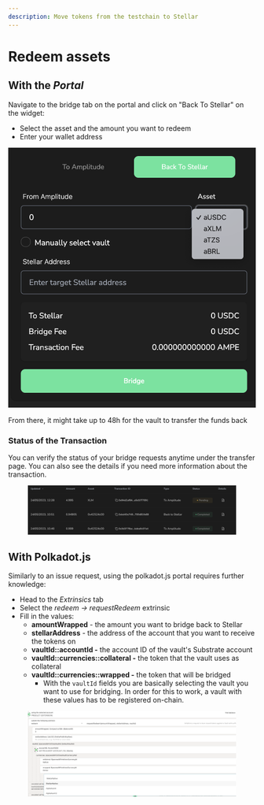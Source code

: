 ```yaml
---
description: Move tokens from the testchain to Stellar
---
```


# Redeem assets

## With the _Portal_

Navigate to the bridge tab on the portal and click on "Back To Stellar" on the widget:

* Select the asset and the amount you want to redeem
* Enter your wallet address

![](../../../../.gitbook/assets/image.png)

From there, it might take up to 48h for the vault to transfer the funds back

### Status of the Transaction

You can verify the status of your bridge requests anytime under the transfer page. You can also see the details if you need more information about the transaction.

<figure><img src="../../../../.gitbook/assets/image (1).png" alt=""><figcaption></figcaption></figure>

## With Polkadot.js

Similarly to an issue request, using the polkadot.js portal requires further knowledge:

* Head to the _Extrinsics_ tab
* Select the _redeem -> requestRedeem_ extrinsic
* Fill in the values:
  * **amountWrapped** - the amount you want to bridge back to Stellar
  * **stellarAddress** - the address of the account that you want to receive the tokens on
  * **vaultId::accountId -** the account ID of the vault's Substrate account
  * **vaultId::currencies::collateral -** the token that the vault uses as collateral
  * **vaultId::currencies::wrapped -** the token that will be bridged
    * With the `vaultId` fields you are basically selecting the vault you want to use for bridging. In order for this to work, a vault with these values has to be registered on-chain.&#x20;

<figure><img src="../../../../.gitbook/assets/image (7).png" alt=""><figcaption></figcaption></figure>

